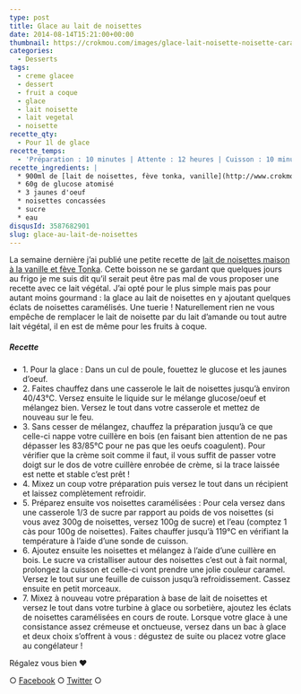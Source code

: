 ```yaml
---
type: post
title: Glace au lait de noisettes
date: 2014-08-14T15:21:00+00:00
thumbnail: https://crokmou.com/images/glace-lait-noisette-noisette-caramel.jpg
categories:
  - Desserts
tags:
  - creme glacee
  - dessert
  - fruit a coque
  - glace
  - lait noisette
  - lait vegetal
  - noisette
recette_qty:
  - Pour 1l de glace
recette_temps:
  - 'Préparation : 10 minutes | Attente : 12 heures | Cuisson : 10 minutes'
recette_ingredients: |
  * 900ml de [lait de noisettes, fève tonka, vanille](http://www.crokmou.com/lait-de-noisettes-maison-feve-tonka-vanille/ Lait de noisettes maison, fève tonka, vanille)
  * 60g de glucose atomisé
  * 3 jaunes d'oeuf
  * noisettes concassées
  * sucre
  * eau
disqusId: 3587682901
slug: glace-au-lait-de-noisettes
---
```


La semaine dernière j’ai publié une petite recette de [lait de noisettes maison à la vanille et fève Tonka](http://www.crokmou.com/lait-de-noisettes-maison-feve-tonka-vanille/ "Lait de noisettes maison, fève tonka, vanille"). Cette boisson ne se gardant que quelques jours au frigo je me suis dit qu’il serait peut être pas mal de vous proposer une recette avec ce lait végétal. J’ai opté pour le plus simple mais pas pour autant moins gourmand : la glace au lait de noisettes en y ajoutant quelques éclats de noisettes caramélisés. Une tuerie ! Naturellement rien ne vous empêche de remplacer le lait de noisette par du lait d’amande ou tout autre lait végétal, il en est de même pour les fruits à coque.

##### Recette

* 1\. Pour la glace : Dans un cul de poule, fouettez le glucose et les jaunes d’oeuf.
* 2\. Faites chauffez dans une casserole le lait de noisettes jusqu’à environ 40/43°C. Versez ensuite le liquide sur le mélange glucose/oeuf et mélangez bien. Versez le tout dans votre casserole et mettez de nouveau sur le feu.
* 3\. Sans cesser de mélangez, chauffez la préparation jusqu’à ce que celle-ci nappe votre cuillère en bois (en faisant bien attention de ne pas dépasser les 83/85°C pour ne pas que les oeufs coagulent). Pour vérifier que la crème soit comme il faut, il vous suffit de passer votre doigt sur le dos de votre cuillère enrobée de crème, si la trace laissée est nette et stable c’est prêt !
* 4\. Mixez un coup votre préparation puis versez le tout dans un récipient et laissez complètement refroidir.
* 5\. Préparez ensuite vos noisettes caramélisées : Pour cela versez dans une casserole 1/3 de sucre par rapport au poids de vos noisettes (si vous avez 300g de noisettes, versez 100g de sucre) et l’eau (comptez 1 càs pour 100g de noisettes). Faites chauffer jusqu’à 119°C en vérifiant la température à l’aide d’une sonde de cuisson.
* 6\. Ajoutez ensuite les noisettes et mélangez à l’aide d’une cuillère en bois. Le sucre va cristalliser autour des noisettes c’est out à fait normal, prolongez la cuisson et celle-ci vont prendre une jolie couleur caramel. Versez le tout sur une feuille de cuisson jusqu’à refroidissement. Cassez ensuite en petit morceaux.
* 7\. Mixez à nouveau votre préparation à base de lait de noisettes et versez le tout dans votre turbine à glace ou sorbetière, ajoutez les éclats de noisettes caramélisées en cours de route. Lorsque votre glace à une consistance assez crémeuse et onctueuse, versez dans un bac à glace et deux choix s’offrent à vous : dégustez de suite ou placez votre glace au congélateur !

Régalez vous bien ❤

○ [Facebook](https://www.facebook.com/crokmou.blog) ○ [Twitter](https://twitter.com/Crokmou) ○